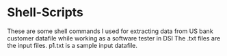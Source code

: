 # Shell-Scripts
These are some shell commands I used for extracting data from US bank customer datafile while working as a software tester in DSI
The .txt files are the input files. p1.txt is a sample input datafile.
